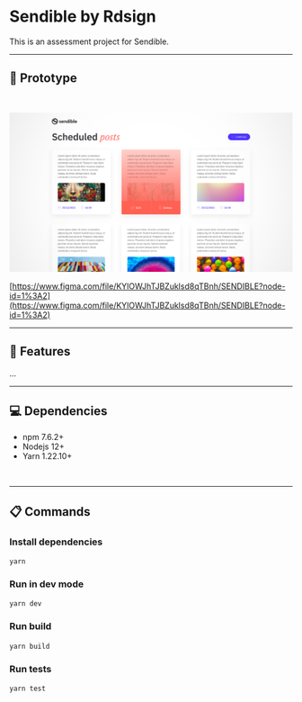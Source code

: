 # Sendible by Rdsign

This is an assessment project for Sendible.
<br>

---

## :art: Prototype

<br>

[![image](public/prototype.png)](https://www.figma.com/file/KYlOWJhTJBZuklsd8qTBnh/SENDIBLE?node-id=1%3A2)
<br>

[https://www.figma.com/file/KYlOWJhTJBZuklsd8qTBnh/SENDIBLE?node-id=1%3A2](https://www.figma.com/file/KYlOWJhTJBZuklsd8qTBnh/SENDIBLE?node-id=1%3A2)
<br>

---

## :rocket: Features

...

---

## :computer: Dependencies

-   npm 7.6.2+
-   Nodejs 12+
-   Yarn 1.22.10+

<br>

---

## :clipboard: Commands

### Install dependencies

```
yarn
```

### Run in dev mode

```
yarn dev
```

### Run build

```
yarn build
```

### Run tests

```
yarn test
```
